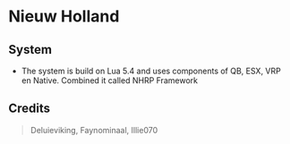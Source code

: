 # Nieuw Holland

## System
- The system is build on Lua 5.4 and uses components of QB, ESX, VRP en Native. Combined it called NHRP Framework

## Credits
> Deluieviking, Faynominaal, Illie070
